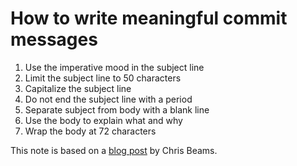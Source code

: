 # How to write meaningful commit messages

1. Use the imperative mood in the subject line
1. Limit the subject line to 50 characters
1. Capitalize the subject line
1. Do not end the subject line with a period
1. Separate subject from body with a blank line
1. Use the body to explain what and why
1. Wrap the body at 72 characters

This note is based on a
[blog post](https://chris.beams.io/posts/git-commit/#capitalize)
by Chris Beams.
